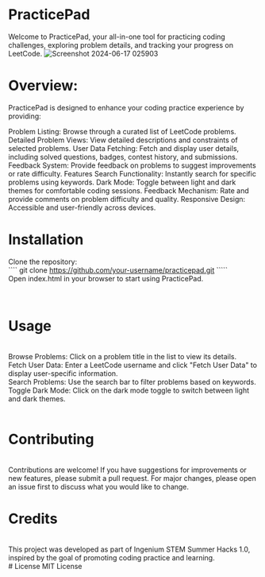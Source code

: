 # PracticePad
Welcome to PracticePad, your all-in-one tool for practicing coding challenges, exploring problem details, and tracking your progress on LeetCode.
![Screenshot 2024-06-17 025903](https://github.com/Sulagna-Dutta-Roy/PracticePad/assets/72568715/ebeba9c5-964a-4055-9783-162b2ff85305)

# Overview:<br/>
PracticePad is designed to enhance your coding practice experience by providing:

Problem Listing: Browse through a curated list of LeetCode problems.
Detailed Problem Views: View detailed descriptions and constraints of selected problems.
User Data Fetching: Fetch and display user details, including solved questions, badges, contest history, and submissions.
Feedback System: Provide feedback on problems to suggest improvements or rate difficulty.
Features
Search Functionality: Instantly search for specific problems using keywords.
Dark Mode: Toggle between light and dark themes for comfortable coding sessions.
Feedback Mechanism: Rate and provide comments on problem difficulty and quality.
Responsive Design: Accessible and user-friendly across devices.
<br/>
# Installation<br/>
Clone the repository:<br/>
```` git clone https://github.com/your-username/practicepad.git ````` 
<br/>
Open index.html in your browser to start using PracticePad.

<br/>

# Usage
<br/>
Browse Problems: Click on a problem title in the list to view its details.<br/>
Fetch User Data: Enter a LeetCode username and click "Fetch User Data" to display user-specific information.<br/>
Search Problems: Use the search bar to filter problems based on keywords.<br/>
Toggle Dark Mode: Click on the dark mode toggle to switch between light and dark themes.<br/>
<br/>

# Contributing 
<br/>
Contributions are welcome! If you have suggestions for improvements or new features, please submit a pull request. For major changes, please open an issue first to discuss what you would like to change.
<br/>

# Credits
<br/>
This project was developed as part of Ingenium STEM Summer Hacks 1.0, inspired by the goal of promoting coding practice and learning.
<br/>
# License
MIT License
